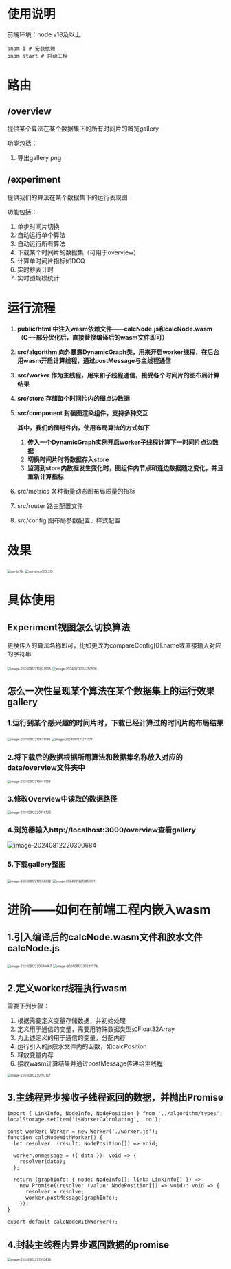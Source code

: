 # 使用说明

前端环境：node v18及以上

```
pnpm i # 安装依赖
pnpm start # 启动工程
```

# 路由

## /overview

提供某个算法在某个数据集下的所有时间片的概览gallery

功能包括：

1. 导出gallery png

## /experiment

提供我们的算法在某个数据集下的运行表现图

功能包括：

1. 单步时间片切换
2. 自动运行单个算法
3. 自动运行所有算法
4. 下载某个时间片的数据集（可用于overview）
5. 计算单时间片指标如DCQ
6. 实时秒表计时
7. 实时图规模统计

# 运行流程

1. **public/html 中注入wasm依赖文件——calcNode.js和calcNode.wasm（C++部分优化后，直接替换编译后的wasm文件即可）**

2. **src/algorithm 向外暴露DynamicGraph类，用来开启worker线程，在后台用wasm开启计算线程，通过postMessage与主线程通信**

3. **src/worker 作为主线程，用来和子线程通信，接受各个时间片的图布局计算结果**

4. **src/store 存储每个时间片内的图点边数据**

5. **src/component 封装图渲染组件，支持多种交互**

   **其中，我们的图组件内，使用布局算法的方式如下**

   1. **传入一个DynamicGraph实例开启worker子线程计算下一时间片点边数据**
   2. **切换时间片时将数据存入store**
   3. **监测到store内数据发生变化时，图组件内节点和连边数据随之变化，并且重新计算指标**

6. src/metrics 各种衡量动态图布局质量的指标

7. src/router 路由配置文件

8. src/config 图布局参数配置、样式配置

# 效果

<img src="README.assets/our-b_19t.gif" alt="our-b_19t" style="zoom:50%;" />

<img src="README.assets/our-price100_20t.gif" alt="our-price100_20t" style="zoom:50%;" />

# 具体使用

## Experiment视图怎么切换算法

更换传入的算法名称即可，比如更改为compareConfig[0].name或直接输入对应的字符串

<img src="README.assets/image-20240812210923955.png" alt="image-20240812210923955" style="zoom:50%;" />

<img src="README.assets/image-20240812204250526.png" alt="image-20240812204250526" style="zoom:50%;" />

## 怎么一次性呈现某个算法在某个数据集上的运行效果gallery

### 1.运行到某个感兴趣的时间片时，下载已经计算过的时间片的布局结果

<img src="README.assets/image-20240812212631799.png" alt="image-20240812212631799" style="zoom:50%;" />

<img src="README.assets/image-20240812212731717.png" alt="image-20240812212731717" style="zoom:50%;" />

### 2.将下载后的数据根据所用算法和数据集名称放入对应的data/overview文件夹中

<img src="README.assets/image-20240812213044139.png" alt="image-20240812213044139" style="zoom:50%;" />

### 3.修改Overview中读取的数据路径

<img src="README.assets/image-20240812220314730.png" alt="image-20240812220314730" style="zoom:50%;" />

### 4.浏览器输入http://localhost:3000/overview查看gallery

![image-20240812220300684](README.assets/image-20240812220300684.png)

### 5.下载gallery整图

<img src="README.assets/image-20240812213534332.png" alt="image-20240812213534332" style="zoom:50%;" />

<img src="README.assets/image-20240812213612891.png" alt="image-20240812213612891" style="zoom:50%;" />



# 进阶——如何在前端工程内嵌入wasm

## 1.引入编译后的calcNode.wasm文件和胶水文件calcNode.js

<img src="README.assets/image-20240812230046067.png" alt="image-20240812230046067" style="zoom:50%;" />

<img src="README.assets/image-20240812230232579.png" alt="image-20240812230232579" style="zoom:50%;" />

## 2.定义worker线程执行wasm

需要下列步骤：

1. 根据需要定义变量存储数据，并初始处理
2. 定义用于通信的变量，需要用特殊数据类型如Float32Array
3. 为上述定义的用于通信的变量，分配内存
4. 运行引入的js胶水文件内的函数，如calcPosition
5. 释放变量内存
6. 接收wasm计算结果并通过postMessage传递给主线程

<img src="README.assets/image-20240812230702127.png" alt="image-20240812230702127" style="zoom:50%;" />



## 3.主线程异步接收子线程返回的数据，并抛出Promise

```
import { LinkInfo, NodeInfo, NodePosition } from '../algorithm/types';
localStorage.setItem('isWorkerCalculating', 'no');

const worker: Worker = new Worker('./worker.js');
function calcNodeWithWorker() {
  let resolver: (result: NodePosition[]) => void;

  worker.onmessage = ({ data }): void => {
    resolver(data);
  };

  return (graphInfo: { node: NodeInfo[]; link: LinkInfo[] }) =>
    new Promise((resolve: (value: NodePosition[]) => void): void => {
      resolver = resolve;
      worker.postMessage(graphInfo);
    });
}

export default calcNodeWithWorker();
```

## 4.封装主线程内异步返回数据的promise

<img src="README.assets/image-20240812231500436.png" alt="image-20240812231500436" style="zoom:50%;" />
